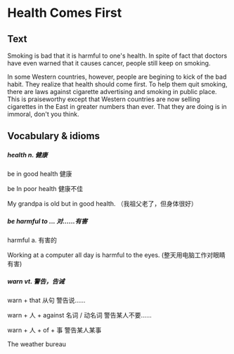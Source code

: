 # Health Comes First

## Text

Smoking is bad that it is harmful to one's health. In spite of fact that doctors have even warned that it causes cancer, people still keep on smoking.

In some Western countries, however, people are begining to kick of the bad habit. They realize that health should come first. To help them quit smoking, there are laws against cigarette advertising and smoking in public place. This is praiseworthy except that Western countries are now selling cigarettes in the East in greater numbers than ever. That they are doing is in immoral, don't you think. 

## Vocabulary & idioms

##### health n. 健康

  be in good health 健康

be In poor health 健康不佳

My grandpa is old but in good health. （我祖父老了，但身体很好）

##### be harmful to ...    对......有害

harmful     a.    有害的

Working at a computer all day is harmful to the eyes. \(整天用电脑工作对眼睛有害\)

##### warn    vt.    警告，告诫

warn + that 从句    警告说……

warn + 人 + against 名词 / 动名词    警告某人不要……

warn + 人 + of + 事    警告某人某事

The weather bureau


















































